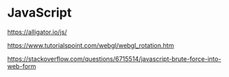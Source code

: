 # JavaScript


https://alligator.io/js/

https://www.tutorialspoint.com/webgl/webgl_rotation.htm


https://stackoverflow.com/questions/6715514/javascript-brute-force-into-web-form

